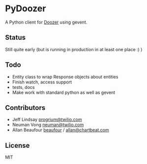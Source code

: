 # PyDoozer

A Python client for [Doozer](https://github.com/ha/doozerd) using gevent.

## Status

Still quite early (but is running in production in at least one place :) )

## Todo

 * Entity class to wrap Response objects about entities
 * Finish watch, access support
 * tests, docs
 * Make work with standard python as well as gevent

## Contributors

 * Jeff Lindsay <progrium@twilio.com>
 * Neuman Vong <neuman@twilio.com>
 * Allan Beaufour [beaufour](http://github.com/beaufour) / <allan@chartbeat.com>

## License

MIT
